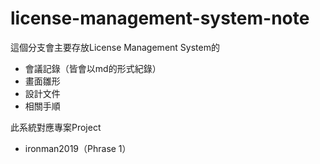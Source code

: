 # license-management-system-note

這個分支會主要存放License Management System的
* 會議記錄（皆會以md的形式紀錄）
* 畫面雛形
* 設計文件
* 相關手順


此系統對應專案Project
* ironman2019（Phrase 1）
